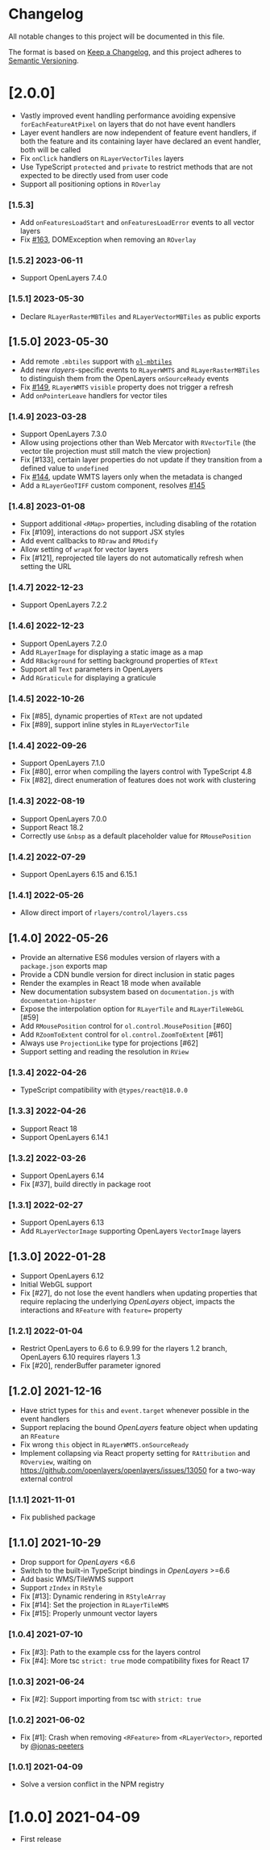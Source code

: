 # Changelog

All notable changes to this project will be documented in this file.

The format is based on [Keep a Changelog](https://keepachangelog.com/en/1.0.0/),
and this project adheres to [Semantic Versioning](https://semver.org/spec/v2.0.0.html).

# [2.0.0]

-   Vastly improved event handling performance avoiding expensive `forEachFeatureAtPixel` on layers that do not have event handlers
-   Layer event handlers are now independent of feature event handlers, if both the feature and its containing layer have declared an event handler, both will be called
-   Fix `onClick` handlers on `RLayerVectorTiles` layers
-   Use TypeScript `protected` and `private` to restrict methods that are not expected to be directly used from user code
-   Support all positioning options in `ROverlay`

### [1.5.3]

-   Add `onFeaturesLoadStart` and `onFeaturesLoadError` events to all vector layers
-   Fix [#163](https://github.com/mmomtchev/rlayers/issues/163), DOMException when removing an `ROverlay`

### [1.5.2] 2023-06-11

-   Support OpenLayers 7.4.0

### [1.5.1] 2023-05-30

-   Declare `RLayerRasterMBTiles` and `RLayerVectorMBTiles` as public exports

## [1.5.0] 2023-05-30

-   Add remote `.mbtiles` support with [`ol-mbtiles`](https://github.com/mmomtchev/ol-mbtiles)
-   Add new _rlayers_-specific events to `RLayerWMTS` and `RLayerRasterMBTiles` to distinguish them from the OpenLayers `onSourceReady` events
-   Fix [#149](https://github.com/mmomtchev/rlayers/issues/149), `RLayerWMTS` `visible` property does not trigger a refresh
-   Add `onPointerLeave` handlers for vector tiles

### [1.4.9] 2023-03-28

-   Support OpenLayers 7.3.0
-   Allow using projections other than Web Mercator with `RVectorTile` (the vector tile projection must still match the view projection)
-   Fix [#133], certain layer properties do not update if they transition from a defined value to `undefined`
-   Fix [#144](https://github.com/mmomtchev/rlayers/issues/144), update WMTS layers only when the metadata is changed
-   Add a `RLayerGeoTIFF` custom component, resolves [#145](https://github.com/mmomtchev/rlayers/issues/145)

### [1.4.8] 2023-01-08

-   Support additional `<RMap>` properties, including disabling of the rotation
-   Fix [#109], interactions do not support JSX styles
-   Add event callbacks to `RDraw` and `RModify`
-   Allow setting of `wrapX` for vector layers
-   Fix [#121], reprojected tile layers do not automatically refresh when setting the URL

### [1.4.7] 2022-12-23

-   Support OpenLayers 7.2.2

### [1.4.6] 2022-12-23

-   Support OpenLayers 7.2.0
-   Add `RLayerImage` for displaying a static image as a map
-   Add `RBackground` for setting background properties of `RText`
-   Support all `Text` parameters in OpenLayers
-   Add `RGraticule` for displaying a graticule

### [1.4.5] 2022-10-26

-   Fix [#85], dynamic properties of `RText` are not updated
-   Fix [#89], support inline styles in `RLayerVectorTile`

### [1.4.4] 2022-09-26

-   Support OpenLayers 7.1.0
-   Fix [#80], error when compiling the layers control with TypeScript 4.8
-   Fix [#82], direct enumeration of features does not work with clustering

### [1.4.3] 2022-08-19

-   Support OpenLayers 7.0.0
-   Support React 18.2
-   Correctly use `&nbsp` as a default placeholder value for `RMousePosition`

### [1.4.2] 2022-07-29

-   Support OpenLayers 6.15 and 6.15.1

### [1.4.1] 2022-05-26

-   Allow direct import of `rlayers/control/layers.css`

## [1.4.0] 2022-05-26

-   Provide an alternative ES6 modules version of rlayers with a `package.json` exports map
-   Provide a CDN bundle version for direct inclusion in static pages
-   Render the examples in React 18 mode when available
-   New documentation subsystem based on `documentation.js` with `documentation-hipster`
-   Expose the interpolation option for `RLayerTile` and `RLayerTileWebGL` [#59]
-   Add `RMousePosition` control for `ol.control.MousePosition` [#60]
-   Add `RZoomToExtent` control for `ol.control.ZoomToExtent` [#61]
-   Always use `ProjectionLike` type for projections [#62]
-   Support setting and reading the resolution in `RView`

### [1.3.4] 2022-04-26

-   TypeScript compatibility with `@types/react@18.0.0`

### [1.3.3] 2022-04-26

-   Support React 18
-   Support OpenLayers 6.14.1

### [1.3.2] 2022-03-26

-   Support OpenLayers 6.14
-   Fix [#37], build directly in package root

### [1.3.1] 2022-02-27

-   Support OpenLayers 6.13
-   Add `RLayerVectorImage` supporting OpenLayers `VectorImage` layers

## [1.3.0] 2022-01-28

-   Support OpenLayers 6.12
-   Initial WebGL support
-   Fix [#27], do not lose the event handlers when updating properties that require replacing the underlying _OpenLayers_ object, impacts the interactions and `RFeature` with `feature=` property

### [1.2.1] 2022-01-04

-   Restrict OpenLayers to 6.6 to 6.9.99 for the rlayers 1.2 branch, OpenLayers 6.10 requires rlayers 1.3
-   Fix [#20], renderBuffer parameter ignored

## [1.2.0] 2021-12-16

-   Have strict types for `this` and `event.target` whenever possible in the event handlers
-   Support replacing the bound _OpenLayers_ feature object when updating an `RFeature`
-   Fix wrong `this` object in `RLayerWMTS.onSourceReady`
-   Implement collapsing via React property setting for `RAttribution` and `ROverview`, waiting on <https://github.com/openlayers/openlayers/issues/13050> for a two-way external control

### [1.1.1] 2021-11-01

-   Fix published package

## [1.1.0] 2021-10-29

-   Drop support for _OpenLayers_ <6.6
-   Switch to the built-in TypeScript bindings in _OpenLayers_ >=6.6
-   Add basic WMS/TileWMS support
-   Support `zIndex` in `RStyle`
-   Fix [#13]: Dynamic rendering in `RStyleArray`
-   Fix [#14]: Set the projection in `RLayerTileWMS`
-   Fix [#15]: Properly unmount vector layers

### [1.0.4] 2021-07-10

-   Fix [#3]: Path to the example css for the layers control
-   Fix [#4]: More tsc `strict: true` mode compatibility fixes for React 17

### [1.0.3] 2021-06-24

-   Fix [#2]: Support importing from tsc with `strict: true`

### [1.0.2] 2021-06-02

-   Fix [#1]: Crash when removing `<RFeature>` from `<RLayerVector>`, reported by [@jonas-peeters](https://github.com/jonas-peeters)

### [1.0.1] 2021-04-09

-   Solve a version conflict in the NPM registry

# [1.0.0] 2021-04-09

-   First release
